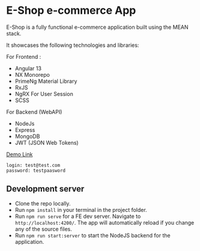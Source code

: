 # E-Shop e-commerce App

E-Shop is a fully functional e-commerce application built using the MEAN stack.

It showcases the following technologies and libraries:

For Frontend :
- Angular 13
- NX Monorepo
- PrimeNg Material Library
- RxJS
- NgRX For User Session
- SCSS

For Backend (WebAPI)
- NodeJs
- Express
- MongoDB
- JWT (JSON Web Tokens)

[Demo Link]()

```
login: test@test.com
password: testpaasword
```

## Development server
- Clone the repo locally.
- Run `npm install` in your terminal in the project folder.
- Run `npm run serve` for a FE dev server. Navigate to `http://localhost:4200/`. The app will automatically reload if you change any of the source files.
- Run `npm run start:server` to start the NodeJS backend for the application.
